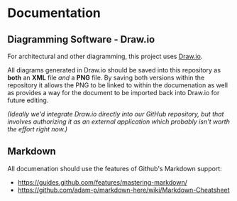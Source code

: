 # Documentation

## Diagramming Software - Draw.io

For architectural and other diagramming, this project uses [Draw.io](https://www.draw.io/).

All diagrams generated in Draw.io should be saved into this repository as **both** an **XML** file _and_ 
a **PNG** file. By saving both versions within the repository it allows the PNG to be linked to within
the documenation as well as provides a way for the document to be imported back into Draw.io for
future editing.

_(Ideally we'd integrate Draw.io directly into our GitHub repository, but that involves authorizing it
as an external application which probably isn't worth the effort right now.)_

## Markdown

All documenation should use the features of Github's Markdown support:
* https://guides.github.com/features/mastering-markdown/
* https://github.com/adam-p/markdown-here/wiki/Markdown-Cheatsheet


